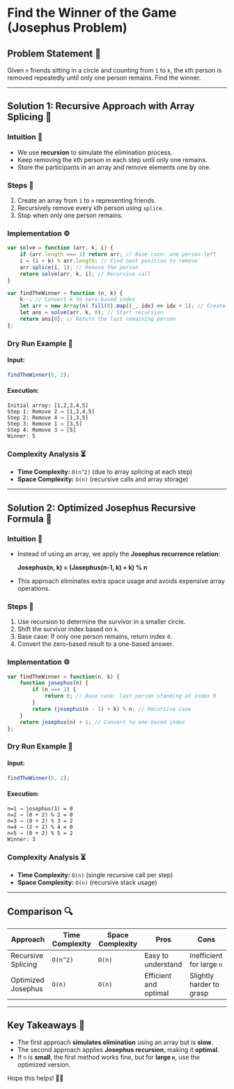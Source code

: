 # Find the Winner of the Game (Josephus Problem)

## Problem Statement 📜
Given `n` friends sitting in a circle and counting from `1` to `k`, the `k`th person is removed repeatedly until only one person remains. Find the winner.

---

## Solution 1: **Recursive Approach with Array Splicing** 🔁

### Intuition 🧠
- We use **recursion** to simulate the elimination process.
- Keep removing the `k`th person in each step until only one remains.
- Store the participants in an array and remove elements one by one.

### Steps 📝
1. Create an array from `1` to `n` representing friends.
2. Recursively remove every `k`th person using `splice`.
3. Stop when only one person remains.

### Implementation ⚙️
```javascript
var solve = function (arr, k, i) {
    if (arr.length === 1) return arr; // Base case: one person left
    i = (i + k) % arr.length; // Find next position to remove
    arr.splice(i, 1); // Remove the person
    return solve(arr, k, i); // Recursive call
}

var findTheWinner = function (n, k) {
    k--; // Convert k to zero-based index
    let arr = new Array(n).fill(0).map((_, idx) => idx + 1); // Create array [1...n]
    let ans = solve(arr, k, 0); // Start recursion
    return ans[0]; // Return the last remaining person
};
```

### Dry Run Example 📜
#### Input:
```javascript
findTheWinner(5, 2);
```
#### Execution:
```
Initial array: [1,2,3,4,5]
Step 1: Remove 2 → [1,3,4,5]
Step 2: Remove 4 → [1,3,5]
Step 3: Remove 1 → [3,5]
Step 4: Remove 3 → [5]
Winner: 5
```

### Complexity Analysis ⏳
- **Time Complexity:** `O(n^2)` (due to array splicing at each step)
- **Space Complexity:** `O(n)` (recursive calls and array storage)

---

## Solution 2: **Optimized Josephus Recursive Formula** 🚀

### Intuition 🧠
- Instead of using an array, we apply the **Josephus recurrence relation**:
  
  **Josephus(n, k) = (Josephus(n-1, k) + k) % n**
- This approach eliminates extra space usage and avoids expensive array operations.

### Steps 📝
1. Use recursion to determine the survivor in a smaller circle.
2. Shift the survivor index based on `k`.
3. Base case: If only one person remains, return index `0`.
4. Convert the zero-based result to a one-based answer.

### Implementation ⚙️
```javascript
var findTheWinner = function(n, k) {
    function josephus(n) {
        if (n === 1) {
            return 0; // Base case: last person standing at index 0
        }
        return (josephus(n - 1) + k) % n; // Recursive case
    }
    return josephus(n) + 1; // Convert to one-based index
};
```

### Dry Run Example 📜
#### Input:
```javascript
findTheWinner(5, 2);
```
#### Execution:
```
n=1 → josephus(1) = 0
n=2 → (0 + 2) % 2 = 0
n=3 → (0 + 2) % 3 = 2
n=4 → (2 + 2) % 4 = 0
n=5 → (0 + 2) % 5 = 2
Winner: 3
```

### Complexity Analysis ⏳
- **Time Complexity:** `O(n)` (single recursive call per step)
- **Space Complexity:** `O(n)` (recursive stack usage)

---

## Comparison 🔍
| Approach | Time Complexity | Space Complexity | Pros | Cons |
|----------|----------------|------------------|------|------|
| Recursive Splicing | `O(n^2)` | `O(n)` | Easy to understand | Inefficient for large `n` |
| Optimized Josephus | `O(n)` | `O(n)` | Efficient and optimal | Slightly harder to grasp |

---

## Key Takeaways 🎯
- The first approach **simulates elimination** using an array but is **slow**.
- The second approach applies **Josephus recursion**, making it **optimal**.
- If `n` is **small**, the first method works fine, but for **large `n`**, use the optimized version.

Hope this helps! 🚀🎯

